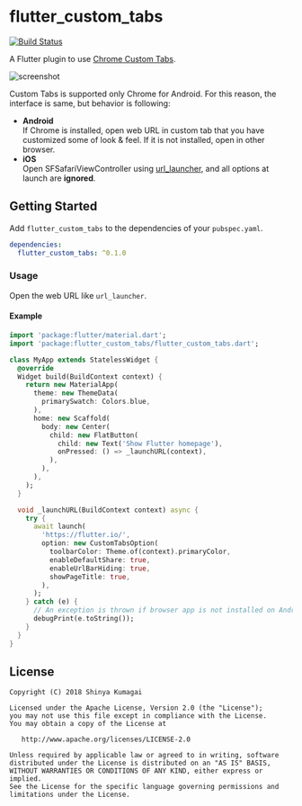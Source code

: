 # flutter_custom_tabs
[![Build Status](https://travis-ci.org/droibit/flutter_custom_tabs.svg?branch=master)](https://travis-ci.org/droibit/flutter_custom_tabs)

A Flutter plugin to use [Chrome Custom Tabs](https://developer.chrome.com/multidevice/android/customtabs).  

![screenshot](https://i.imgur.com/lgPWvLS.gif)

Custom Tabs is supported only Chrome for Android. For this reason, the interface is same, but behavior is following:

* **Android**  
 If Chrome is installed, open web URL in custom tab that you have customized some of look & feel. If it is not installed, open in other browser.
* **iOS**  
 Open SFSafariViewController using [url_launcher](https://pub.dartlang.org/packages/url_launcher), and all options at launch are **ignored**.

## Getting Started

Add `flutter_custom_tabs` to the dependencies of your `pubspec.yaml`.

``` yaml
dependencies:
  flutter_custom_tabs: ^0.1.0
```

### Usage

Open the web URL like `url_launcher`.

#### Example

``` dart
import 'package:flutter/material.dart';
import 'package:flutter_custom_tabs/flutter_custom_tabs.dart';

class MyApp extends StatelessWidget {
  @override
  Widget build(BuildContext context) {
    return new MaterialApp(
      theme: new ThemeData(
        primarySwatch: Colors.blue,
      ),
      home: new Scaffold(
        body: new Center(
          child: new FlatButton(
            child: new Text('Show Flutter homepage'),
            onPressed: () => _launchURL(context),
          ),
        ),
      ),
    );
  }

  void _launchURL(BuildContext context) async {
    try {
      await launch(
        'https://flutter.io/',
        option: new CustomTabsOption(
          toolbarColor: Theme.of(context).primaryColor,
          enableDefaultShare: true,
          enableUrlBarHiding: true,
          showPageTitle: true,
        ),
      );
    } catch (e) {
      // An exception is thrown if browser app is not installed on Android device.
      debugPrint(e.toString());
    }
  }
}
```
## License

    Copyright (C) 2018 Shinya Kumagai

    Licensed under the Apache License, Version 2.0 (the "License");
    you may not use this file except in compliance with the License.
    You may obtain a copy of the License at

       http://www.apache.org/licenses/LICENSE-2.0

    Unless required by applicable law or agreed to in writing, software
    distributed under the License is distributed on an "AS IS" BASIS,
    WITHOUT WARRANTIES OR CONDITIONS OF ANY KIND, either express or implied.
    See the License for the specific language governing permissions and
    limitations under the License.
